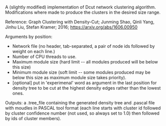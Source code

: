 A (slightly modified) implementation of Dcut network clustering algorithm. Modifications where made to produce the clusters in the desired size range.

Reference: Graph Clustering with Density-Cut; Junming Shao, Qinli Yang, Jinhu Liu, Stefan Kramer; 2016; https://arxiv.org/abs/1606.00950

Arguments by position:
- Network file (no header, tab-separated, a pair of node ids followed by weight on each line.)
- Number of CPU threads to use.
- Maximum module size (hard limit --  all modules produced will be below this size)
- Minimum module size (soft limit -- some modules produced may be below this size as maximum module size takes priority).
- [optional] put in 'experimenal' word as argument in the last position for density tree to be cut at the highest density edges rather than the lowest ones.

Outputs: a .tree_file containing the generated density tree and .pascal file with moudles in PASCAL tool format (each line starts with cluster id followed by cluster confidence number (not used, so always set to 1.0) then followed by ids of cluster members).
